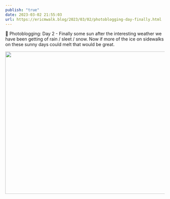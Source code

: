 ```yaml
---
publish: "true"
date: 2023-03-02 21:55:03
url: https://ericmwalk.blog/2023/03/02/photoblogging-day-finally.html
---
```


📸 Photoblogging: Day 2 - Finally some sun after the interesting weather we have been getting of rain / sleet / snow. Now if more of the ice on sidewalks on these sunny days could melt that would be great.



<img src="uploads/2023/5d7482e33c.jpg" width="600" height="450" alt="">